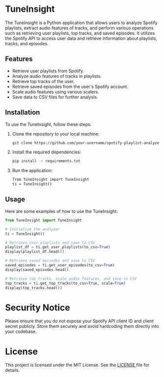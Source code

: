 # TuneInsight

The TuneInsight is a Python application that allows users to analyze Spotify playlists, extract audio features of tracks, and perform various operations such as retrieving user playlists, top tracks, and saved episodes. It utilizes the Spotify API to access user data and retrieve information about playlists, tracks, and episodes.

## Features

- Retrieve user playlists from Spotify.
- Analyze audio features of tracks in playlists.
- Retrieve top tracks of the user.
- Retrieve saved episodes from the user's Spotify account.
- Scale audio features using various scalers.
- Save data to CSV files for further analysis.

## Installation

To use the TuneInsight, follow these steps:

1. Clone the repository to your local machine:

   ```bash
   git clone https://github.com/your-username/spotify-playlist-analyzer.git
   ```
2. Install the required dependencies:

   ```bash
   pip install -r requirements.txt
   ```
3. Run the application:

   ```bash
   from TuneInsight import TuneInsight
   ti = TuneInsight()
   ```

## Usage

Here are some examples of how to use the TuneInsight:

```python
from TuneInsight import TuneInsight

# Initialize the analyzer
ti = TuneInsight()

# Retrieve user playlists and save to CSV
playlist_df = ti.get_user_playlists(to_csv=True)
display(playlist_df.head())

# Retrieve saved episodes and save to CSV
saved_episodes = ti.get_user_episodes(to_csv=True)
display(saved_episodes.head()

# Retrieve top tracks, scale audio features, and save to CSV
top_tracks = ti.get_top_tracks(to_csv=True, scale=True)
display(top_tracks.head())
```

# Security Notice

Please ensure that you do not expose your Spotify API client ID and client secret publicly. Store them securely and avoid hardcoding them directly into your codebase.

# License

This project is licensed under the MIT License. See the [LICENSE ](LICENSE)file for details.
